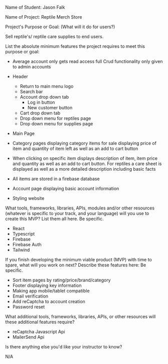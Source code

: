 Name of Student: Jason Falk

Name of Project: Reptile Merch Store

Project's Purpose or Goal: (What will it do for users?)

Sell reptile's/ reptile care supplies to end users.

List the absolute minimum features the project requires to meet this purpose or goal:

* Average account only gets read access full Crud functionality only given to admin accounts

* Header
  * Return to main menu logo
  * Search bar
  * Account drop down tab
    * Log in button
    * New customer button
  * Cart drop down tab
  * Drop down menu for reptiles page
  * Drop down menu for supplies page

* Main Page

* Category pages displaying category items for sale displaying price of item and quantity of item left as well as an add to cart button
* When clicking on specific item displays description of item, item price and quantity as well as an add to cart button. For reptiles a care sheet is displayed as well as a more detailed description including basic facts 
* All items are stored in a firebase database

* Account page displaying basic account information

* Styling website

What tools, frameworks, libraries, APIs, modules and/or other resources (whatever is specific to your track, and your language) will you use to create this MVP? List them all here. Be specific.

* React
* Typescript
* Firebase
* Firebase Auth
* Tailwind

If you finish developing the minimum viable product (MVP) with time to spare, what will you work on next? Describe these features here: Be specific.

* Sort item pages by rating/price/brand/category
* Footer displaying key information
* Making app mobile/tablet compatible
* Email verification
* Add reCaptcha to account creation
* Password reset

What additional tools, frameworks, libraries, APIs, or other resources will these additional features require?

* reCaptcha Javascript Api
* MailerSend Api

Is there anything else you'd like your instructor to know?

N/A